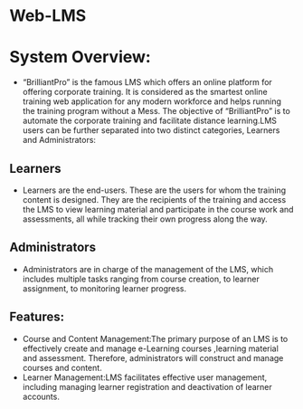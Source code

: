 # Web-LMS

# System Overview:
- “BrilliantPro” is the famous LMS which offers an online platform for offering corporate training. It is considered as the smartest online training web application for any modern workforce and helps running the training program without a Mess. The objective of “BrilliantPro” is to automate the corporate training and facilitate distance learning.LMS users can be further separated into two distinct categories, Learners and Administrators: 
## Learners
- Learners are the end-users. These are the users for whom the training content is designed. They are the recipients of the training and access the LMS to view learning material and participate in the course work and assessments, all while tracking their own progress along the way.
## Administrators
- Administrators are in charge of the management of the LMS, which includes multiple tasks ranging from course creation, to learner assignment, to monitoring learner progress.
## Features:
- Course and Content Management:The primary purpose of an LMS is to effectively create and manage e-Learning courses ,learning material and assessment. Therefore, administrators will construct and manage courses and content.
- Learner Management:LMS facilitates effective user management, including managing learner registration and deactivation of learner accounts.
